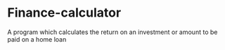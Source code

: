 # Finance-calculator
A program which calculates the return on an investment or amount to be paid on a home loan

